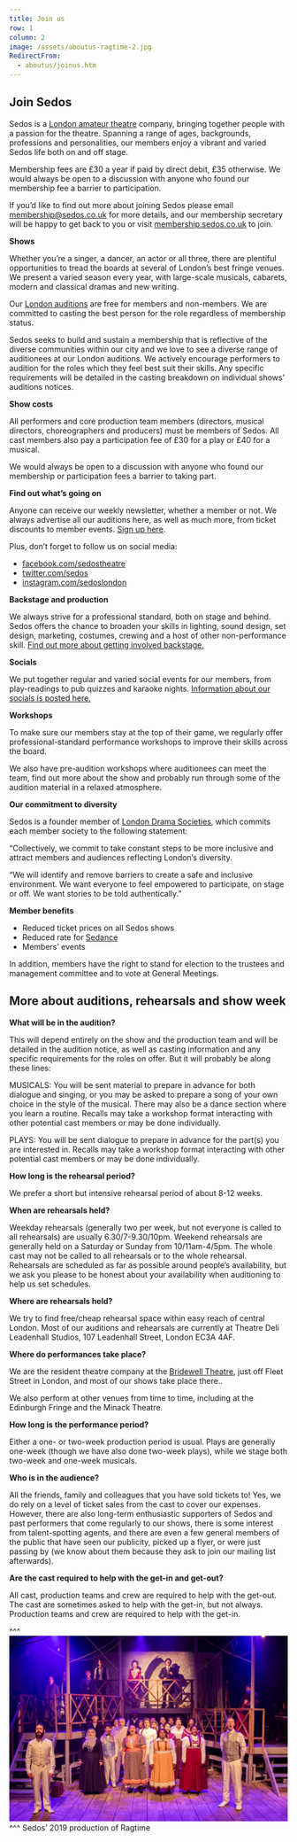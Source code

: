 ```yaml
---
title: Join us
row: 1
column: 2
image: /assets/aboutus-ragtime-2.jpg
RedirectFrom:
  - aboutus/joinus.htm
---
```

## **Join Sedos**

Sedos is a [London amateur theatre](https://sedos.co.uk) company, bringing together people with a passion for the theatre. Spanning a range of ages, backgrounds, professions and personalities, our members enjoy a vibrant and varied Sedos life both on and off stage.

Membership fees are £30 a year if paid by direct debit, £35 otherwise. We would always be open to a discussion with anyone who found our membership fee a barrier to participation.

If you’d like to find out more about joining Sedos please email [membership@sedos.co.uk](mailto:membership@sedos.co.uk) for more details, and our membership secretary will be happy to get back to you or visit [membership.sedos.co.uk](https://membership.sedos.co.uk) to join. 

**Shows**

Whether you’re a singer, a dancer, an actor or all three, there are plentiful opportunities to tread the boards at several of London’s best fringe venues. We present a varied season every year, with large-scale musicals, cabarets, modern and classical dramas and new writing.

Our [London auditions](https://sedos.co.uk/get-involved) are free for members and non-members. We are committed to casting the best person for the role regardless of membership status. 

Sedos seeks to build and sustain a membership that is reflective of the diverse communities within our city and we love to see a diverse range of auditionees at our London auditions. We actively encourage performers to audition for the roles which they feel best suit their skills. Any specific requirements will be detailed in the casting breakdown on individual shows’ auditions notices. 

**Show costs**

All performers and core production team members (directors, musical directors, choreographers and producers) must be members of Sedos. All cast members also pay a participation fee of £30 for a play or £40 for a musical.

We would always be open to a discussion with anyone who found our membership or participation fees a barrier to taking part.

**Find out what’s going on**

Anyone can receive our weekly newsletter, whether a member or not. We always advertise all our auditions here, as well as much more, from ticket discounts to member events. [Sign up here](https://mailchi.mp/sedos.co.uk/newsletter-sign-up).

Plus, don’t forget to follow us on social media:

* [facebook.com/sedostheatre](https://www.facebook.com/sedostheatre/)
* [twitter.com/sedos](https://twitter.com/sedos)
* [instagram.com/sedoslondon](https://www.instagram.com/sedoslondon/)

**Backstage and production**

We always strive for a professional standard, both on stage and behind. Sedos offers the chance to broaden your skills in lighting, sound design, set design, marketing, costumes, crewing and a host of other non-performance skill. [Find out more about getting involved backstage.](https://sedos.co.uk/backstage)

**Socials**

We put together regular and varied social events for our members, from play-readings to pub quizzes and karaoke nights. [Information about our socials is posted here.](https://sedos.co.uk/get-involved)

**Workshops**

To make sure our members stay at the top of their game, we regularly offer professional-standard performance workshops to improve their skills across the board.

We also have pre-audition workshops where auditionees can meet the team, find out more about the show and probably run through some of the audition material in a relaxed atmosphere. 

**Our commitment to diversity**

Sedos is a founder member of [London Drama Societies](https://www.londondramasocieties.co.uk), which commits each member society to the following statement:

“Collectively, we commit to take constant steps to be more inclusive and attract members and audiences reflecting London’s diversity.

“We will identify and remove barriers to create a safe and inclusive environment. We want everyone to feel empowered to participate, on stage or off. We want stories to be told authentically.”

**Member benefits**

* Reduced ticket prices on all Sedos shows
* Reduced rate for [Sedance](https://sedos.co.uk/regular-events/sedance)
* Members’ events

In addition, members have the right to stand for election to the trustees and management committee and to vote at General Meetings.

## **More about auditions, rehearsals and show week**

**What will be in the audition?**

This will depend entirely on the show and the production team and will be detailed in the audition notice, as well as casting information and any specific requirements for the roles on offer. But it will probably be along these lines:

MUSICALS: You will be sent material to prepare in advance for both dialogue and singing, or you may be asked to prepare a song of your own choice in the style of the musical. There may also be a dance section where you learn a routine. Recalls may take a workshop format interacting with other potential cast members or may be done individually.

PLAYS: You will be sent dialogue to prepare in advance for the part(s) you are interested in. Recalls may take a workshop format interacting with other potential cast members or may be done individually.

**How long is the rehearsal period?**

We prefer a short but intensive rehearsal period of about 8-12 weeks.

**When are rehearsals held?**

Weekday rehearsals (generally two per week, but not everyone is called to all rehearsals) are usually 6.30/7-9.30/10pm. Weekend rehearsals are generally held on a Saturday or Sunday from 10/11am-4/5pm. The whole cast may not be called to all rehearsals or to the whole rehearsal. Rehearsals are scheduled as far as possible around people’s availability, but we ask you please to be honest about your availability when auditioning to help us set schedules.

**Where are rehearsals held?**

We try to find free/cheap rehearsal space within easy reach of central London. Most of our auditions and rehearsals are currently at Theatre Deli Leadenhall Studios, 107 Leadenhall Street, London EC3A 4AF.

**Where do performances take place?**

We are the resident theatre company at the [Bridewell Theatre](https://sedos.co.uk/venues/bridewell), just off Fleet Street in London, and most of our shows take place there..

We also perform at other venues from time to time, including at the Edinburgh Fringe and the Minack Theatre.

**How long is the performance period?**

Either a one- or two-week production period is usual. Plays are generally one-week (though we have also done two-week plays), while we stage both two-week and one-week musicals.

**Who is in the audience?**

All the friends, family and colleagues that you have sold tickets to! Yes, we do rely on a level of ticket sales from the cast to cover our expenses. However, there are also long-term enthusiastic supporters of Sedos and past performers that come regularly to our shows, there is some interest from talent-spotting agents, and there are even a few general members of the public that have seen our publicity, picked up a flyer, or were just passing by (we know about them because they ask to join our mailing list afterwards).

**Are the cast required to help with the get-in and get-out?**

All cast, production teams and crew are required to help with the get-out. The cast are sometimes asked to help with the get-in, but not always. Production teams and crew are required to help with the get-in.

^^^
![Sedos’ 2019 production of Ragtime](/assets/49121272153_64e8315ba0_k.jpg)
^^^ Sedos’ 2019 production of Ragtime